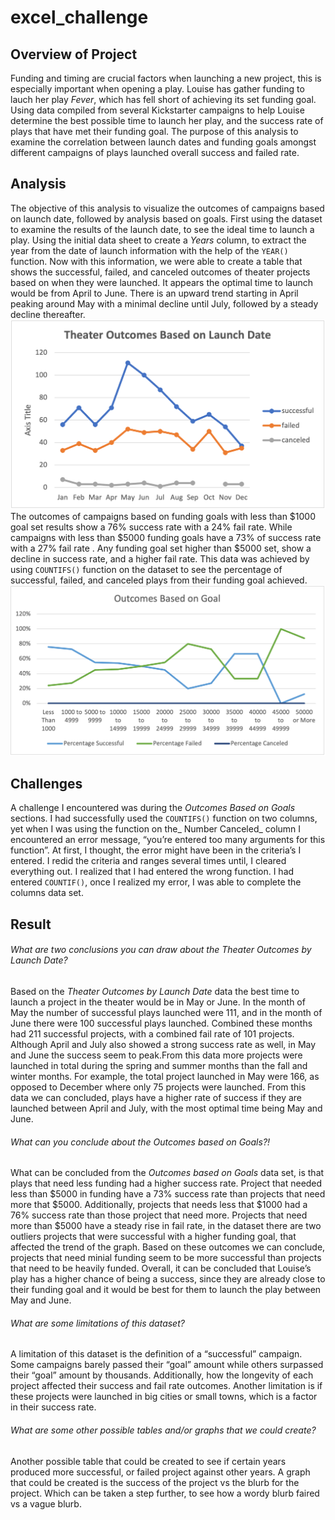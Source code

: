 # excel_challenge
## Overview of Project
Funding and timing are crucial factors when launching a new project, this is especially important when opening a play. Louise has gather funding to lauch her play _Fever_, which has fell short of achieving its set funding goal. Using data compiled from several Kickstarter campaigns to help Louise determine the best possible time to launch her play, and the success rate of plays that have met their funding goal. The purpose of this analysis to examine the correlation between launch dates and funding goals amongst different campaigns of plays launched overall success and failed rate. 
## Analysis 
The objective of this analysis to visualize the outcomes of campaigns based on launch date, followed by analysis based on goals. First using the dataset to examine the results of the launch date, to see the ideal time to launch a play. Using the initial data sheet to create a _Years_ column, to extract the year from the date of launch information with the help of the `YEAR()` function. Now with this information, we were able to create a table that shows the successful, failed, and canceled outcomes of theater projects based on when they were launched. It appears the optimal time to launch would be from April to June. There is an upward trend starting in April peaking around May with a minimal decline until July, followed by a steady decline thereafter.
![This is an image](https://github.com/ericaguti/excel_challenge/blob/main/Resources/Theater_Outcomes_vs_Launch.png)
The outcomes of campaigns based on funding goals with less than $1000 goal set results show a 76% success rate with a 24% fail rate. While campaigns with less than $5000 funding goals have a 73% of success rate with a 27% fail rate . Any funding goal set higher than $5000 set, show a decline in success rate, and a higher fail rate. This data was achieved by using `COUNTIFS()` function on the dataset to see the percentage of successful, failed, and canceled plays from their funding goal achieved. 
![This is an image](https://github.com/ericaguti/excel_challenge/blob/main/Resources/Outcomes_vs_Goals.png)
## Challenges 
A challenge I encountered was during the _Outcomes Based on Goals_ sections. I had successfully used the `COUNTIFS()` function on two columns, yet when I was using the function on the_ Number Canceled_ column I encountered an error message, “you’re entered too many arguments for this function”. At first, I thought, the error might have been in the criteria’s I entered. I redid the criteria and ranges several times until, I cleared everything out. I realized that I had entered the wrong function. I had entered `COUNTIF()`, once I realized my error, I was able to complete the columns data set. 
## Result
###### What are two conclusions you can draw about the Theater Outcomes by Launch Date?
Based on the _Theater Outcomes by Launch Date_ data the best time to launch a project in the theater would be in May or June. In the month of May the number of successful plays launched were 111, and in the month of June there were 100 successful plays launched. Combined these months had 211 successful projects, with a combined fail rate of 101 projects. Although April and July also showed a strong success rate as well, in May and June the success seem to peak.From this data more projects were launched in total during the spring and summer months than the fall and winter months. For example, the total project launched in May were 166, as opposed to December where only 75 projects were launched. From this data we can concluded, plays have a higher rate of success if they are launched between April and July, with the most optimal time being May and June. 
###### What can you conclude about the Outcomes based on Goals?!
What can be concluded from the _Outcomes based on Goals_ data set, is that plays that need less funding had a higher success rate. Project that needed less than $5000 in funding have a 73% success rate than projects that need more that $5000. Additionally, projects that needs less that $1000 had a 76% success rate than those project that need more. Projects that need more than $5000 have a steady rise in fail rate, in the dataset there are two outliers projects that were successful with a higher funding goal, that affected the trend of the graph. Based on these outcomes we can conclude, projects that need minial funding seem to be more successful than projects that need to be heavily funded. 
Overall, it can be concluded that Louise’s play has a higher chance of being a success, since they are already close to their funding goal and it would be best for them to launch the play between May and June. 
###### What are some limitations of this dataset?
A limitation of this dataset is the definition of a “successful” campaign. Some campaigns barely passed their “goal” amount while others surpassed their “goal” amount by thousands. Additionally, how the longevity of each project affected their success and fail rate outcomes.  Another limitation is if these projects were launched in big cities or small towns, which is a factor in their success rate.
###### What are some other possible tables and/or graphs that we could create?
Another possible table that could be created to see if certain years produced more successful, or failed project against other years. A graph that could be created is the success of the project vs the blurb for the project. Which can be taken a step further, to see how a wordy blurb faired vs a vague blurb.

